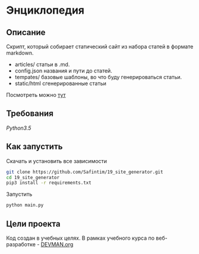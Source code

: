 # Энциклопедия

## Описание

Скрипт, который собирает статический сайт из набора статей в формате markdown.


* articles/ статьи в .md.
* config.json названия и пути до статей.
* tempates/ базовые шаблоны, во что буду генерироваться статьи.
* static/html сгенерированные статьи

Посмотреть можно [тут](https://safintim.github.io/19_site_generator/docs/)


## Требования

*Python3.5*

## Как запустить

Скачать и установить все зависимости

```sh
git clone https://github.com/Safintim/19_site_generator.git
cd 19_site_generator
pip3 install -r requirements.txt
```

Запустить
```sh
python main.py
```

## Цели проекта

Код создан в учебных целях. В рамках учебного курса по веб-разработке - [DEVMAN.org](https://devman.org)

